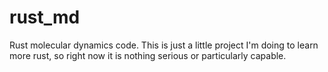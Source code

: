 # rust_md

Rust molecular dynamics code. This is just a little project I'm doing to learn more rust, so right now it is nothing serious
or particularly capable.
